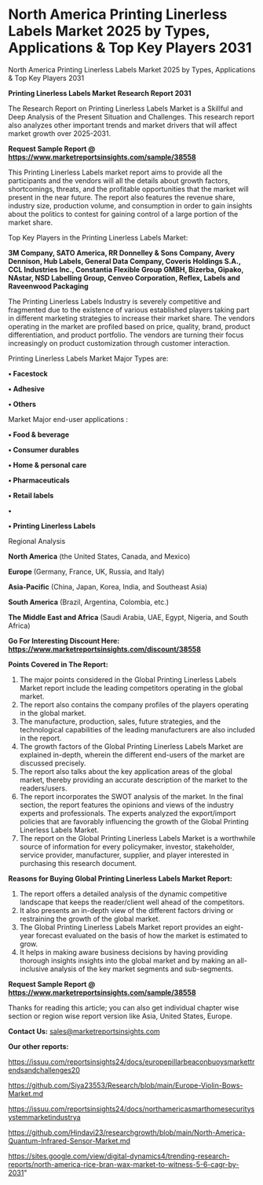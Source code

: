 # North America Printing Linerless Labels Market 2025 by Types, Applications & Top Key Players 2031
North America Printing Linerless Labels Market 2025 by Types, Applications & Top Key Players 2031

<strong>Printing Linerless Labels Market Research Report 2031</strong>

The Research Report on Printing Linerless Labels Market is a Skillful and Deep Analysis of the Present Situation and Challenges. This research report also analyzes other important trends and market drivers that will affect market growth over 2025-2031.

<strong>Request Sample Report @ <a href=https://www.marketreportsinsights.com/sample/38558>https://www.marketreportsinsights.com/sample/38558</a></strong>

This Printing Linerless Labels market report aims to provide all the participants and the vendors will all the details about growth factors, shortcomings, threats, and the profitable opportunities that the market will present in the near future. The report also features the revenue share, industry size, production volume, and consumption in order to gain insights about the politics to contest for gaining control of a large portion of the market share.

Top Key Players in the Printing Linerless Labels Market:

<strong>3M Company, SATO America, RR Donnelley & Sons Company, Avery Dennison, Hub Labels, General Data Company, Coveris Holdings S.A., CCL Industries Inc., Constantia Flexible Group GMBH, Bizerba, Gipako, NAstar, NSD Labelling Group, Cenveo Corporation, Reflex, Labels and Raveenwood Packaging</strong>

The Printing Linerless Labels Industry is severely competitive and fragmented due to the existence of various established players taking part in different marketing strategies to increase their market share. The vendors operating in the market are profiled based on price, quality, brand, product differentiation, and product portfolio. The vendors are turning their focus increasingly on product customization through customer interaction.

Printing Linerless Labels Market Major Types are:

<strong>•  Facestock

•  Adhesive

•  Others</strong>

Market Major end-user applications :

<strong>•  Food & beverage

•  Consumer durables

•  Home & personal care

•  Pharmaceuticals

•  Retail labels

•  

•  Printing Linerless Labels</strong>

Regional Analysis

</u><strong><b>North America</b></strong> (the United States, Canada, and Mexico)

<strong><b>Europe </b></strong>(Germany, France, UK, Russia, and Italy)

<strong><b>Asia-Pacific</b></strong> (China, Japan, Korea, India, and Southeast Asia)

<strong><b>South America</b></strong> (Brazil, Argentina, Colombia, etc.)

<strong><b>The Middle East and Africa</b></strong> (Saudi Arabia, UAE, Egypt, Nigeria, and South Africa)

<strong>Go For Interesting Discount Here: <a href=https://www.marketreportsinsights.com/discount/38558>https://www.marketreportsinsights.com/discount/38558</a></strong>

<strong>Points Covered in The Report:</strong>
<ol>
  <li>The major points considered in the Global Printing Linerless Labels Market report include the leading competitors operating in the global market.</li>
  <li>The report also contains the company profiles of the players operating in the global market.</li>
  <li>The manufacture, production, sales, future strategies, and the technological capabilities of the leading manufacturers are also included in the report.</li>
  <li>The growth factors of the Global Printing Linerless Labels Market are explained in-depth, wherein the different end-users of the market are discussed precisely.</li>
  <li>The report also talks about the key application areas of the global market, thereby providing an accurate description of the market to the readers/users.</li>
  <li>The report incorporates the SWOT analysis of the market. In the final section, the report features the opinions and views of the industry experts and professionals. The experts analyzed the export/import policies that are favorably influencing the growth of the Global Printing Linerless Labels Market.</li>
  <li>The report on the Global Printing Linerless Labels Market is a worthwhile source of information for every policymaker, investor, stakeholder, service provider, manufacturer, supplier, and player interested in purchasing this research document.</li>
</ol>
<strong>Reasons for Buying Global Printing Linerless Labels Market Report:</strong>

<ol>
  <li>The report offers a detailed analysis of the dynamic competitive landscape that keeps the reader/client well ahead of the competitors.</li>
  <li>It also presents an in-depth view of the different factors driving or restraining the growth of the global market.</li>
  <li>The Global Printing Linerless Labels Market report provides an eight-year forecast evaluated on the basis of how the market is estimated to grow.</li>
  <li>It helps in making aware business decisions by having providing thorough insights insights into the global market and by making an all-inclusive analysis of the key market segments and sub-segments.</li>
</ol>
<strong>Request Sample Report @ <a href=https://www.marketreportsinsights.com/sample/38558>https://www.marketreportsinsights.com/sample/38558</a></strong>


Thanks for reading this article; you can also get individual chapter wise section or region wise report version like Asia, United States, Europe.

<strong>Contact Us:</strong>
sales@marketreportsinsights.com

<strong>Our other reports:</strong>

<a href=https://issuu.com/reportsinsights24/docs/europepillarbeaconbuoysmarkettrendsandchallenges20>https://issuu.com/reportsinsights24/docs/europepillarbeaconbuoysmarkettrendsandchallenges20</a>

<a href=https://github.com/Siya23553/Research/blob/main/Europe-Violin-Bows-Market.md>https://github.com/Siya23553/Research/blob/main/Europe-Violin-Bows-Market.md</a>

<a href=https://issuu.com/reportsinsights24/docs/northamericasmarthomesecuritysystemmarketindustrya>https://issuu.com/reportsinsights24/docs/northamericasmarthomesecuritysystemmarketindustrya</a>

<a href=https://github.com/Hindavi23/researchgrowth/blob/main/North-America-Quantum-Infrared-Sensor-Market.md>https://github.com/Hindavi23/researchgrowth/blob/main/North-America-Quantum-Infrared-Sensor-Market.md</a>

<a href=https://sites.google.com/view/digital-dynamics4/trending-research-reports/north-america-rice-bran-wax-market-to-witness-5-6-cagr-by-2031>https://sites.google.com/view/digital-dynamics4/trending-research-reports/north-america-rice-bran-wax-market-to-witness-5-6-cagr-by-2031</a>"
